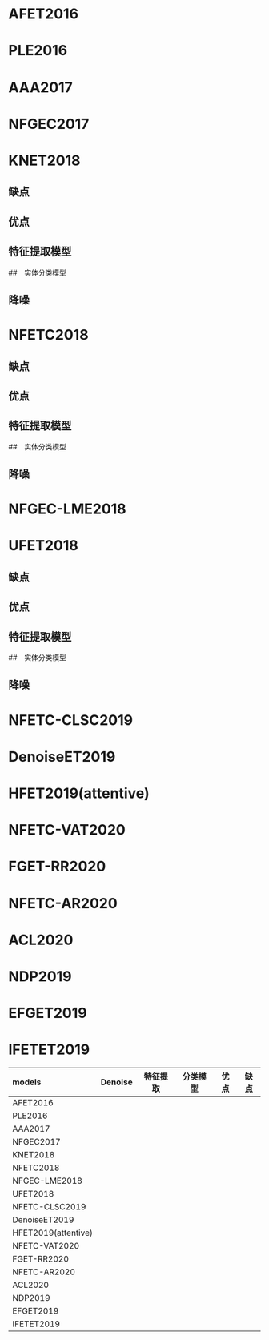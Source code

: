 # AFET2016



# PLE2016

# AAA2017

# NFGEC2017
# KNET2018

## 缺点

## 优点

## 特征提取模型

##　实体分类模型

## 降噪



# NFETC2018

## 缺点

## 优点

## 特征提取模型

##　实体分类模型

## 降噪



# NFGEC-LME2018

# UFET2018

## 缺点

## 优点

## 特征提取模型

##　实体分类模型

## 降噪



# NFETC-CLSC2019

# DenoiseET2019

# HFET2019(attentive)

# NFETC-VAT2020

# FGET-RR2020

# NFETC-AR2020

# ACL2020

# NDP2019

# EFGET2019

# IFETET2019

| models              | Denoise | 特征提取 | 分类模型 | 优点 | 缺点 |
| :------------------ | :-----: | :------: | -------- | ---- | ---- |
| AFET2016            |         |          |          |      |      |
| PLE2016             |         |          |          |      |      |
| AAA2017             |         |          |          |      |      |
| NFGEC2017           |         |          |          |      |      |
| KNET2018            |         |          |          |      |      |
| NFETC2018           |         |          |          |      |      |
| NFGEC-LME2018       |         |          |          |      |      |
| UFET2018            |         |          |          |      |      |
| NFETC-CLSC2019      |         |          |          |      |      |
| DenoiseET2019       |         |          |          |      |      |
| HFET2019(attentive) |         |          |          |      |      |
| NFETC-VAT2020       |         |          |          |      |      |
| FGET-RR2020         |         |          |          |      |      |
| NFETC-AR2020        |         |          |          |      |      |
| ACL2020             |         |          |          |      |      |
| NDP2019             |         |          |          |      |      |
| EFGET2019           |         |          |          |      |      |
| IFETET2019          |         |          |          |      |      |